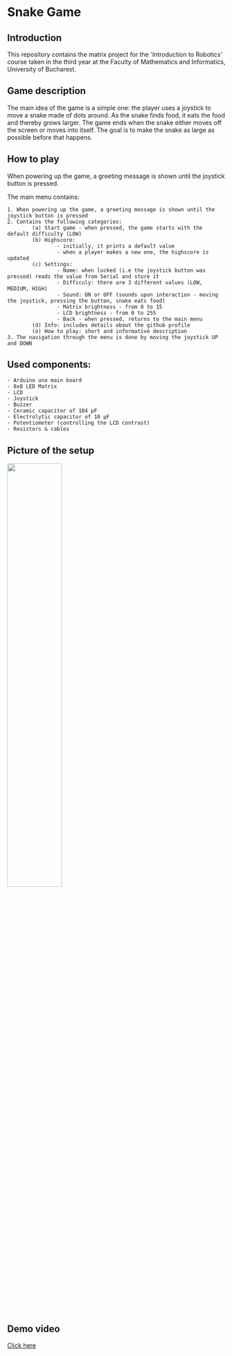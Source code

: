 # Snake Game
## Introduction
This repository contains the matrix project for the 'Introduction to Robotics' course taken in the third year at the Faculty of Mathematics and Informatics, University of Bucharest.

## Game description
The main idea of the game is a simple one: the player uses a joystick to move a snake made of dots around. As the snake finds food, it eats the food and thereby grows larger. The game ends when the snake either moves off the screen or moves into itself. The goal is to make the snake as large as possible before that happens.

## How to play
When powering up the game, a greeting message is shown until the joystick button is pressed.

The main menu contains:

    1. When powering up the game, a greeting message is shown until the joystick button is pressed
    2. Contains the following categories:
            (a) Start game - when pressed, the game starts with the default difficulty (LOW)
            (b) Highscore:
                    - initially, it prints a default value
                    - when a player makes a new one, the highscore is updated
            (c) Settings:
                    - Name: when locked (i.e the joystick button was pressed) reads the value from Serial and store it
                    - Difficuly: there are 3 different values (LOW, MEDIUM, HIGH)
                    - Sound: ON or OFF (sounds upon interaction - moving the joystick, pressing the button, snake eats food)
                    - Matrix brightness - from 0 to 15
                    - LCD brightness - from 0 to 255
                    - Back - when pressed, returns to the main menu
            (d) Info: includes details about the github profile
            (e) How to play: short and informative description
    3. The navigation through the menu is done by moving the joystick UP and DOWN
    
## Used components:

    - Arduino uno main board
    - 8x8 LED Matrix
    - LCD
    - Joystick
    - Buzzer
    - Ceramic capacitor of 104 pF
    - Electrolytic capacitor of 10 µF
    - Potentiometer (controlling the LCD contrast)
    - Resistors & cables
    
## Picture of the setup

<img src="https://user-images.githubusercontent.com/63780942/208868914-badb3f88-ea25-4eb3-8beb-22307ddec848.png" style="width: 50%;"/>

## Demo video

<a href="https://youtu.be/0qX3Yy0WwqM">Click here</a>
